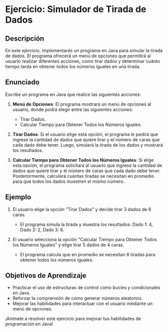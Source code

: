 # Ejercicio: Simulador de Tirada de Dados

## Descripción

En este ejercicio, implementarás un programa en Java para simular la tirada de dados. El programa ofrecerá un menú de opciones que permitirá al usuario realizar diferentes acciones, como tirar dados y determinar cuánto tiempo tarda en obtener todos los números iguales en una tirada.

## Enunciado

Escribe un programa en Java que realice las siguientes acciones:

1. **Menú de Opciones**: El programa mostrará un menú de opciones al usuario, donde podrá elegir entre las siguientes acciones:
    - Tirar Dados.
    - Calcular Tiempo para Obtener Todos los Números Iguales.

2. **Tirar Dados**: Si el usuario elige esta opción, el programa le pedirá que ingrese la cantidad de dados que quiere tirar y el número de caras que cada dado debe tener. Luego, simulará la tirada de los dados y mostrará los resultados.

3. **Calcular Tiempo para Obtener Todos los Números Iguales**: Si elige esta opción, el programa solicitará al usuario que ingrese la cantidad de dados que quiere tirar y el número de caras que cada dado debe tener. Posteriormente, calculará cuántas tiradas se necesitan en promedio para que todos los dados muestren el mismo número.

## Ejemplo

1. El usuario elige la opción "Tirar Dados" y decide tirar 3 dados de 6 caras.
    - El programa simula la tirada y muestra los resultados: Dado 1: 4, Dado 2: 2, Dado 3: 6.

2. El usuario selecciona la opción "Calcular Tiempo para Obtener Todos los Números Iguales" y elige tirar 5 dados de 4 caras.
    - El programa calcula que en promedio se necesitan 8 tiradas para obtener todos los números iguales.

## Objetivos de Aprendizaje

- Practicar el uso de estructuras de control como bucles y condicionales en Java.
- Reforzar la comprensión de cómo generar números aleatorios.
- Mejorar las habilidades para interactuar con el usuario mediante un menú de opciones.

¡Anímate a resolver este ejercicio para mejorar tus habilidades de programación en Java!
